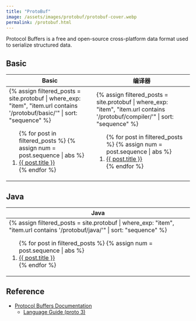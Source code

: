 ```yaml
---
title: "ProtoBuf"
image: /assets/images/protobuf/protobuf-cover.webp
permalink: /protobuf.html
---
```


Protocol Buffers is a free and open-source cross-platform data format used to serialize structured data.

## Basic

<table>
    <thead>
    <tr>
        <th>Basic</th>
        <th>编译器</th>
    </tr>
    </thead>
    <tbody>
    <tr>
        <td>
{%
assign filtered_posts = site.protobuf |
where_exp: "item", "item.url contains '/protobuf/basic/'" |
sort: "sequence"
%}
<ol>
    {% for post in filtered_posts %}
    {% assign num = post.sequence | abs %}
    <li>
        <a href="{{ post.url }}">{{ post.title }}</a>
    </li>
    {% endfor %}
</ol>
        </td>
        <td>
{%
assign filtered_posts = site.protobuf |
where_exp: "item", "item.url contains '/protobuf/compiler/'" |
sort: "sequence"
%}
<ol>
    {% for post in filtered_posts %}
    {% assign num = post.sequence | abs %}
    <li>
        <a href="{{ post.url }}">{{ post.title }}</a>
    </li>
    {% endfor %}
</ol>
        </td>
    </tr>
    </tbody>
</table>

## Java

<table>
    <thead>
    <tr>
        <th>Java</th>
    </tr>
    </thead>
    <tbody>
    <tr>
        <td>
{%
assign filtered_posts = site.protobuf |
where_exp: "item", "item.url contains '/protobuf/java/'" |
sort: "sequence"
%}
<ol>
    {% for post in filtered_posts %}
    {% assign num = post.sequence | abs %}
    <li>
        <a href="{{ post.url }}">{{ post.title }}</a>
    </li>
    {% endfor %}
</ol>
        </td>
    </tr>
    </tbody>
</table>

## Reference

- [Protocol Buffers Documentation](https://protobuf.dev/)
    - [Language Guide (proto 3)](https://protobuf.dev/programming-guides/proto3/)


